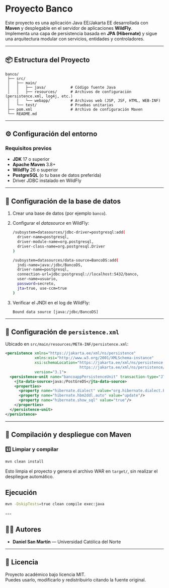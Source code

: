 # Proyecto Banco

Este proyecto es una aplicación Java EE/Jakarta EE desarrollada con **Maven** y desplegable en el servidor de aplicaciones **WildFly**.  
Implementa una capa de persistencia basada en **JPA (Hibernate)** y sigue una arquitectura modular con servicios, entidades y controladores.

---

## 📦 Estructura del Proyecto

```
banco/
 ├── src/
 │   ├── main/
 │   │   ├── java/           # Código fuente Java
 │   │   ├── resources/      # Archivos de configuración (persistence.xml, log4j, etc.)
 │   │   └── webapp/         # Archivos web (JSP, JSF, HTML, WEB-INF)
 │   └── test/               # Pruebas unitarias
 ├── pom.xml                 # Archivo de configuración Maven
 └── README.md
```

---

## ⚙️ Configuración del entorno

### Requisitos previos

- **JDK** 17 o superior  
- **Apache Maven** 3.8+  
- **WildFly** 26 o superior  
- **PostgreSQL** (o tu base de datos preferida)
- Driver JDBC instalado en WildFly

---

## 🧩 Configuración de la base de datos

1. Crear una base de datos (por ejemplo `banco`).
2. Configurar el *datasource* en WildFly:

   ```bash
   /subsystem=datasources/jdbc-driver=postgresql:add(
     driver-name=postgresql,
     driver-module-name=org.postgresql,
     driver-class-name=org.postgresql.Driver
   )

   /subsystem=datasources/data-source=BancoDS:add(
     jndi-name=java:/jdbc/BancoDS,
     driver-name=postgresql,
     connection-url=jdbc:postgresql://localhost:5432/banco,
     user-name=usuario,
     password=secreto,
     jta=true, use-ccm=true
   )
   ```

3. Verificar el JNDI en el log de WildFly:  
   ```
   Bound data source [java:/jdbc/BancoDS]
   ```

---

## 🧠 Configuración de `persistence.xml`

Ubicado en `src/main/resources/META-INF/persistence.xml`:

```xml
<persistence xmlns="https://jakarta.ee/xml/ns/persistence"
             xmlns:xsi="http://www.w3.org/2001/XMLSchema-instance"
             xsi:schemaLocation="https://jakarta.ee/xml/ns/persistence
                                 https://jakarta.ee/xml/ns/persistence/persistence_3_1.xsd"
             version="3.1">
  <persistence-unit name="bancoappPersistenceUnit" transaction-type="JTA">
    <jta-data-source>java:/PostGreDS</jta-data-source>
    <properties>
      <property name="hibernate.dialect" value="org.hibernate.dialect.PostgreSQLDialect"/>
      <property name="hibernate.hbm2ddl.auto" value="update"/>
      <property name="hibernate.show_sql" value="true"/>
    </properties>
  </persistence-unit>
</persistence>
```

---

## 🚀 Compilación y despliegue con Maven

### 1️⃣ Limpiar y compilar 

```bash
mvn clean install
```

Esto limpia el proyecto y genera el archivo WAR en `target/`, sin realizar el despliegue automático.


## Ejecución
```bash
mvn -DskipTests=true clean compile exec:java
```

_---_

## 👩‍💻 Autores

- **Daniel San Martín** — Universidad Católica del Norte  

---

## 📝 Licencia

Proyecto académico bajo licencia MIT.  
Puedes usarlo, modificarlo y redistribuirlo citando la fuente original.

